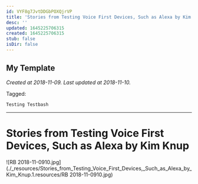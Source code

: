 ```yaml
---
id: VYF8g7JvtDDGbPOXQjrVP
title: 'Stories from Testing Voice First Devices, Such as Alexa by Kim Knup 1'
desc: ''
updated: 1645225706315
created: 1645225706315
stub: false
isDir: false
---
```

My Template
---

_Created at 2018-11-09._
_Last updated at 2018-11-10._



Tagged: 
```
Testing Testbash
```


---

# Stories from Testing Voice First Devices, Such as Alexa by Kim Knup


![RB 2018-11-0910.jpg](./_resources/Stories_from_Testing_Voice_First_Devices,_Such_as_Alexa_by_Kim_Knup.1.resources/RB 2018-11-0910.jpg)

